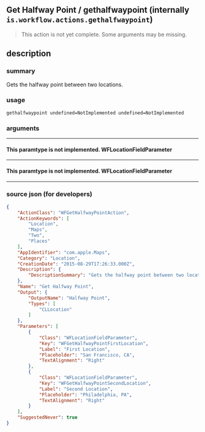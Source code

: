 
## Get Halfway Point / gethalfwaypoint (internally `is.workflow.actions.gethalfwaypoint`)

> This action is not yet complete. Some arguments may be missing.


## description

### summary

Gets the halfway point between two locations.


### usage
```
gethalfwaypoint undefined=NotImplemented undefined=NotImplemented
```

### arguments

---

#### This paramtype is not implemented. WFLocationFieldParameter

---

#### This paramtype is not implemented. WFLocationFieldParameter

---

### source json (for developers)

```json
{
	"ActionClass": "WFGetHalfwayPointAction",
	"ActionKeywords": [
		"Location",
		"Maps",
		"Two",
		"Places"
	],
	"AppIdentifier": "com.apple.Maps",
	"Category": "Location",
	"CreationDate": "2015-08-29T17:26:33.000Z",
	"Description": {
		"DescriptionSummary": "Gets the halfway point between two locations."
	},
	"Name": "Get Halfway Point",
	"Output": {
		"OutputName": "Halfway Point",
		"Types": [
			"CLLocation"
		]
	},
	"Parameters": [
		{
			"Class": "WFLocationFieldParameter",
			"Key": "WFGetHalfwayPointFirstLocation",
			"Label": "First Location",
			"Placeholder": "San Francisco, CA",
			"TextAlignment": "Right"
		},
		{
			"Class": "WFLocationFieldParameter",
			"Key": "WFGetHalfwayPointSecondLocation",
			"Label": "Second Location",
			"Placeholder": "Philadelphia, PA",
			"TextAlignment": "Right"
		}
	],
	"SuggestedNever": true
}
```
